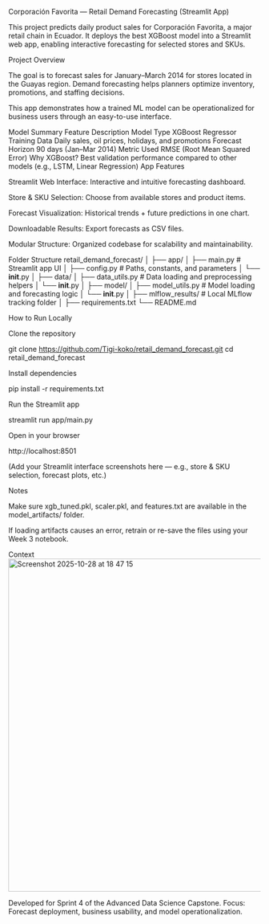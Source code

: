 Corporación Favorita — Retail Demand Forecasting (Streamlit App)

This project predicts daily product sales for Corporación Favorita, a major retail chain in Ecuador.
It deploys the best XGBoost model into a Streamlit web app, enabling interactive forecasting for selected stores and SKUs.

Project Overview

The goal is to forecast sales for January–March 2014 for stores located in the Guayas region.
Demand forecasting helps planners optimize inventory, promotions, and staffing decisions.

This app demonstrates how a trained ML model can be operationalized for business users through an easy-to-use interface.

Model Summary
Feature	Description
Model Type	XGBoost Regressor
Training Data	Daily sales, oil prices, holidays, and promotions
Forecast Horizon	90 days (Jan–Mar 2014)
Metric Used	RMSE (Root Mean Squared Error)
Why XGBoost?	Best validation performance compared to other models (e.g., LSTM, Linear Regression)
App Features

Streamlit Web Interface: Interactive and intuitive forecasting dashboard.

Store & SKU Selection: Choose from available stores and product items.

Forecast Visualization: Historical trends + future predictions in one chart.

Downloadable Results: Export forecasts as CSV files.

Modular Structure: Organized codebase for scalability and maintainability.

Folder Structure
retail_demand_forecast/
│
├── app/
│   ├── main.py          # Streamlit app UI
│   ├── config.py        # Paths, constants, and parameters
│   └── __init__.py
│
├── data/
│   ├── data_utils.py    # Data loading and preprocessing helpers
│   └── __init__.py
│
├── model/
│   ├── model_utils.py   # Model loading and forecasting logic
│   └── __init__.py
│
├── mlflow_results/      # Local MLflow tracking folder
│
├── requirements.txt
└── README.md

How to Run Locally

Clone the repository

git clone https://github.com/Tigi-koko/retail_demand_forecast.git
cd retail_demand_forecast


Install dependencies

pip install -r requirements.txt


Run the Streamlit app

streamlit run app/main.py


Open in your browser

http://localhost:8501



(Add your Streamlit interface screenshots here — e.g., store & SKU selection, forecast plots, etc.)

Notes

Make sure xgb_tuned.pkl, scaler.pkl, and features.txt are available in the model_artifacts/ folder.

If loading artifacts causes an error, retrain or re-save the files using your Week 3 notebook.

Context<img width="1379" height="663" alt="Screenshot 2025-10-28 at 18 47 15" src="https://github.com/user-attachments/assets/89180c09-0011-46b2-92dc-abc368df0af9" />


Developed for Sprint 4 of the Advanced Data Science Capstone.
Focus: Forecast deployment, business usability, and model operationalization.
